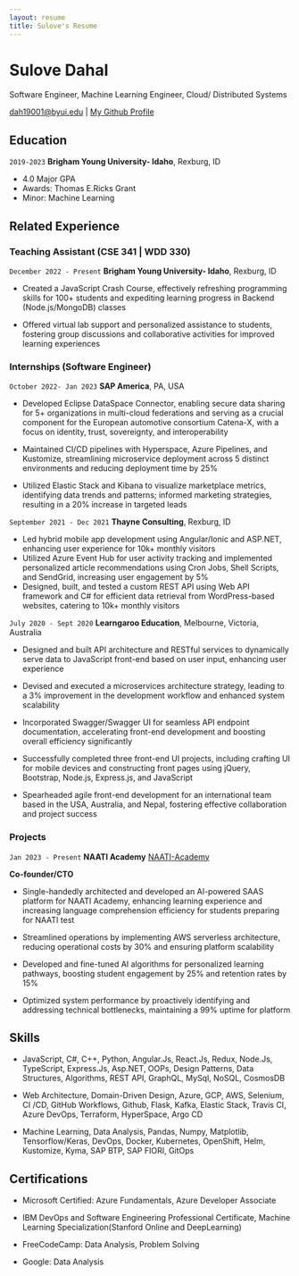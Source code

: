 ```yaml
---
layout: resume
title: Sulove's Resume
---
```


# Sulove Dahal

Software Engineer, Machine Learning Engineer, Cloud/ Distributed Systems

<div id="webaddress">
<a href="datascience@byui.edu">dah19001@byui.edu</a>
| <a href="https://github.com/Its-suLav-D">My Github Profile </a>
</div>

## Education

`2019-2023`
**Brigham Young University- Idaho**, Rexburg, ID

- 4.0 Major GPA
- Awards: Thomas E.Ricks Grant
- Minor: Machine Learning

## Related Experience

### Teaching Assistant (CSE 341 | WDD 330)

`December 2022 - Present`
**Brigham Young University- Idaho**, Rexburg, ID

- Created a JavaScript Crash Course, effectively refreshing programming skills for 100+ students and expediting learning progress in Backend (Node.js/MongoDB) classes

- Offered virtual lab support and personalized assistance to students, fostering group discussions and collaborative activities for improved learning experiences

### Internships (Software Engineer)

`October 2022- Jan 2023`
**SAP America**, PA, USA

- Developed Eclipse DataSpace Connector, enabling secure data sharing for 5+ organizations in multi-cloud federations and serving as a crucial component for the European automotive consortium Catena-X, with a focus on identity, trust, sovereignty, and interoperability

- Maintained CI/CD pipelines with Hyperspace, Azure Pipelines, and Kustomize, streamlining microservice deployment across 5 distinct environments and reducing deployment time by 25%

- Utilized Elastic Stack and Kibana to visualize marketplace metrics, identifying data trends and patterns; informed marketing strategies, resulting in a 20% increase in targeted leads

`September 2021 - Dec 2021`
**Thayne Consulting**, Rexburg, ID

- Led hybrid mobile app development using Angular/Ionic and ASP.NET, enhancing user experience for 10k+ monthly
  visitors
- Utilized Azure Event Hub for user activity tracking and implemented personalized article recommendations using Cron
  Jobs, Shell Scripts, and SendGrid, increasing user engagement by 5%
- Designed, built, and tested a custom REST API using Web API framework and C# for efficient data retrieval from
  WordPress-based websites, catering to 10k+ monthly visitors

`July 2020 - Sept 2020`
**Learngaroo Education**, Melbourne, Victoria, Australia

- Designed and built API architecture and RESTful services to dynamically serve data to JavaScript front-end based on user input, enhancing user experience

- Devised and executed a microservices architecture strategy, leading to a 3% improvement in the development workflow and enhanced system scalability
- Incorporated Swagger/Swagger UI for seamless API endpoint documentation, accelerating front-end development and boosting overall efficiency significantly

- Successfully completed three front-end UI projects, including crafting UI for mobile devices and constructing front pages using jQuery, Bootstrap, Node.js, Express.js, and JavaScript

- Spearheaded agile front-end development for an international team based in the USA, Australia, and Nepal, fostering effective collaboration and project success

### Projects

`Jan 2023 - Present`
**NAATI Academy** [NAATI-Academy](https://www.naatiacademy.com)

**Co-founder/CTO**

- Single-handedly architected and developed an AI-powered SAAS platform for NAATI Academy, enhancing learning experience and increasing language comprehension efficiency for students preparing for NAATI test

- Streamlined operations by implementing AWS serverless architecture, reducing operational costs by 30% and ensuring platform scalability

- Developed and fine-tuned AI algorithms for personalized learning pathways, boosting student engagement by 25% and retention rates by 15%

- Optimized system performance by proactively identifying and addressing technical bottlenecks, maintaining a 99% uptime for platform

## Skills

- JavaScript, C#, C++, Python, Angular.Js, React.Js, Redux, Node.Js, TypeScript, Express.Js, Asp.NET, OOPs, Design Patterns, Data Structures, Algorithms, REST API, GraphQL, MySql, NoSQL, CosmosDB

- Web Architecture, Domain-Driven Design, Azure, GCP, AWS, Selenium, CI /CD, GitHub Workflows, Github, Flask, Kafka, Elastic Stack, Travis CI, Azure DevOps, Terraform, HyperSpace, Argo CD

- Machine Learning, Data Analysis, Pandas, Numpy, Matplotlib, Tensorflow/Keras, DevOps, Docker, Kubernetes, OpenShift, Helm, Kustomize, Kyma, SAP BTP, SAP FIORI, GitOps

## Certifications

- Microsoft Certified: Azure Fundamentals, Azure Developer Associate

- IBM DevOps and Software Engineering Professional Certificate, Machine Learning Specialization(Stanford Online and
  DeepLearning)

- FreeCodeCamp: Data Analysis, Problem Solving

- Google: Data Analysis 

<!-- ### Footer

Last updated: March 2023 -->
